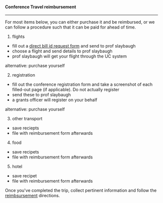 #### Conference Travel reimbursement
---------------

For most items below, you can either purchase it and be reimbursed, or we can
follow a procedure such that it can be paid for ahead of time.

1. flights
- fill out a [direct bill id request form](./DirectBillIDRequestForm.pdf) and send to prof slaybaugh
- choose a flight and send details to prof slaybaugh
- prof slaybaugh will get your flight through the UC system

alternative: purchase yourself

2. registration
- fill out the conference registration form and take a screenshot of each
  filled-out page (if applicable). Do not actually register
- send these to prof slaybaugh
- a grants officer will register on your behalf

alternative: purchase yourself

3. other transport
- save reciepts
- file with reimbursement form afterwards

4. food
- save recipets
- file with reimbursement form afterwards

5. hotel
- save recipet
- file with reimbursement form afterwards


Once you've completed the trip, collect pertinent information and follow the
[reimbsursement](./reimbursements.md) directions.
